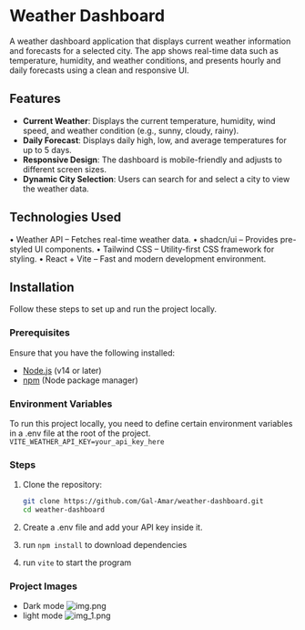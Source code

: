 # Weather Dashboard

A weather dashboard application that displays current weather information and forecasts for a selected city. The app shows real-time data such as temperature, humidity, and weather conditions, and presents hourly and daily forecasts using a clean and responsive UI.

## Features

- **Current Weather**: Displays the current temperature, humidity, wind speed, and weather condition (e.g., sunny, cloudy, rainy).
- **Daily Forecast**: Displays daily high, low, and average temperatures for up to 5 days.
- **Responsive Design**: The dashboard is mobile-friendly and adjusts to different screen sizes.
- **Dynamic City Selection**: Users can search for and select a city to view the weather data.

## Technologies Used
•	Weather API – Fetches real-time weather data.
•	shadcn/ui – Provides pre-styled UI components.
•	Tailwind CSS – Utility-first CSS framework for styling.
•	React + Vite – Fast and modern development environment.

## Installation

Follow these steps to set up and run the project locally.

### Prerequisites

Ensure that you have the following installed:
- [Node.js](https://nodejs.org/) (v14 or later)
- [npm](https://www.npmjs.com/) (Node package manager)

### Environment Variables
To run this project locally, you need to define certain environment variables in a .env file at the root of the project. 
```VITE_WEATHER_API_KEY=your_api_key_here```

### Steps

1. Clone the repository:

   ```bash
   git clone https://github.com/Gal-Amar/weather-dashboard.git
   cd weather-dashboard
   
2. Create a .env file and add your API key inside it.

3. run ```npm install``` to download dependencies

4. run ```vite``` to start the program

### Project Images
- Dark mode 
![img.png](img.png)
- light mode 
![img_1.png](img_1.png)